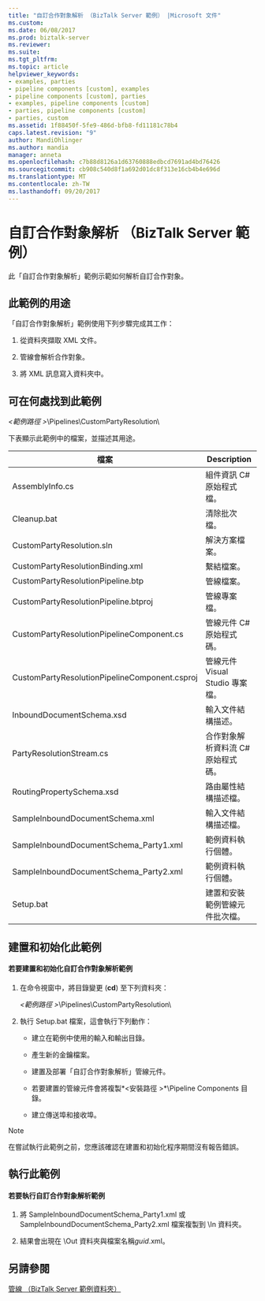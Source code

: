 ```yaml
---
title: "自訂合作對象解析 （BizTalk Server 範例） |Microsoft 文件"
ms.custom: 
ms.date: 06/08/2017
ms.prod: biztalk-server
ms.reviewer: 
ms.suite: 
ms.tgt_pltfrm: 
ms.topic: article
helpviewer_keywords:
- examples, parties
- pipeline components [custom], examples
- pipeline components [custom], parties
- examples, pipeline components [custom]
- parties, pipeline components [custom]
- parties, custom
ms.assetid: 1f88450f-5fe9-486d-bfb8-fd11181c78b4
caps.latest.revision: "9"
author: MandiOhlinger
ms.author: mandia
manager: anneta
ms.openlocfilehash: c7b88d8126a1d63760888edbcd7691ad4bd76426
ms.sourcegitcommit: cb908c540d8f1a692d01dc8f313e16cb4b4e696d
ms.translationtype: MT
ms.contentlocale: zh-TW
ms.lasthandoff: 09/20/2017
---
```

# <a name="custom-party-resolution-biztalk-server-sample"></a>自訂合作對象解析 （BizTalk Server 範例）
此「自訂合作對象解析」範例示範如何解析自訂合作對象。  
  
## <a name="what-this-sample-does"></a>此範例的用途  
 「自訂合作對象解析」範例使用下列步驟完成其工作：  
  
1.  從資料夾擷取 XML 文件。  
  
2.  管線會解析合作對象。  
  
3.  將 XML 訊息寫入資料夾中。  
  
## <a name="where-to-find-this-sample"></a>可在何處找到此範例  
 *\<範例路徑 >*\Pipelines\CustomPartyResolution\  
  
 下表顯示此範例中的檔案，並描述其用途。  
  
|檔案|Description|  
|---------------|-----------------|  
|AssemblyInfo.cs|組件資訊 C# 原始程式檔。|  
|Cleanup.bat|清除批次檔。|  
|CustomPartyResolution.sln|解決方案檔案。|  
|CustomPartyResolutionBinding.xml|繫結檔案。|  
|CustomPartyResolutionPipeline.btp|管線檔案。|  
|CustomPartyResolutionPipeline.btproj|管線專案檔。|  
|CustomPartyResolutionPipelineComponent.cs|管線元件 C# 原始程式碼。|  
|CustomPartyResolutionPipelineComponent.csproj|管線元件 Visual Studio 專案檔。|  
|InboundDocumentSchema.xsd|輸入文件結構描述。|  
|PartyResolutionStream.cs|合作對象解析資料流 C# 原始程式碼。|  
|RoutingPropertySchema.xsd|路由屬性結構描述檔。|  
|SampleInboundDocumentSchema.xml|輸入文件結構描述檔。|  
|SampleInboundDocumentSchema_Party1.xml|範例資料執行個體。|  
|SampleInboundDocumentSchema_Party2.xml|範例資料執行個體。|  
|Setup.bat|建置和安裝範例管線元件批次檔。|  
  
## <a name="building-and-initializing-this-sample"></a>建置和初始化此範例  
  
#### <a name="to-build-and-initialize-the-custom-party-resolution-sample"></a>若要建置和初始化自訂合作對象解析範例  
  
1.  在命令視窗中，將目錄變更 (**cd**) 至下列資料夾：  
  
     *\<範例路徑 >*\Pipelines\CustomPartyResolution\  
  
2.  執行 Setup.bat 檔案，這會執行下列動作：  
  
    -   建立在範例中使用的輸入和輸出目錄。  
  
    -   產生新的金鑰檔案。  
  
    -   建置及部署「自訂合作對象解析」管線元件。  
  
    -   若要建置的管線元件會將複製*\<安裝路徑 >*\Pipeline Components 目錄。  
  
    -   建立傳送埠和接收埠。  
  
> [!NOTE]
>  在嘗試執行此範例之前，您應該確認在建置和初始化程序期間沒有報告錯誤。  
  
## <a name="running-this-sample"></a>執行此範例  
  
#### <a name="to-run-the-custom-party-resolution-sample"></a>若要執行自訂合作對象解析範例  
  
1.  將 SampleInboundDocumentSchema_Party1.xml 或 SampleInboundDocumentSchema_Party2.xml 檔案複製到 \In 資料夾。  
  
2.  結果會出現在 \Out 資料夾與檔案名稱*guid*.xml。  
  
## <a name="see-also"></a>另請參閱  
 [管線 （BizTalk Server 範例資料夾）](../core/pipelines-biztalk-server-samples-folder.md)